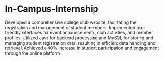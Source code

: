 # In-Campus-Internship
Developed a comprehensive college club website, facilitating the registration and management of student members.
Implemented user-friendly interfaces for event announcements, club activities, and member profiles.
Utilized Java for backend processing and MySQL for storing and managing student registration data, resulting in efficient data handling and retrieval.
Achieved a 40% increase in student participation and engagement through the online platform
